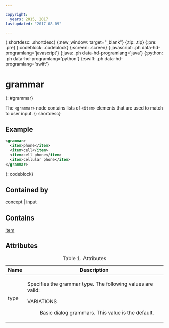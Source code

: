 ```yaml
---

copyright:
  years: 2015, 2017
lastupdated: "2017-08-09"

---
```


{:shortdesc: .shortdesc}
{:new_window: target="_blank"}
{:tip: .tip}
{:pre: .pre}
{:codeblock: .codeblock}
{:screen: .screen}
{:javascript: .ph data-hd-programlang='javascript'}
{:java: .ph data-hd-programlang='java'}
{:python: .ph data-hd-programlang='python'}
{:swift: .ph data-hd-programlang='swift'}

# grammar
{: #grammar}

The `<grammar>` node contains lists of `<item>` elements that are used to match to user input.
{: shortdesc}

## Example

```xml
<grammar>
  <item>phone</item>
  <item>cell</item>
  <item>cell phone</item>
  <item>cellular phone</item>
</grammar>
```
{: codeblock}

## Contained by

[concept](/docs/services/dialog/concept.html) | [input](/docs/services/dialog/input.html)

## Contains

[item](/docs/services/dialog/item.html)

## Attributes

<table>
<caption>Table 1. Attributes</caption>
<thead><tr><th>Name</th>
<th>Description</th>
</tr>
</thead>
<tbody><tr><td><p>
type
</p></td>
<td><p>
Specifies the grammar type. The following
values are valid:
</p><dl><dt>VARIATIONS</dt>
<dd><p>Basic dialog grammars. This value is the default.</p></dd>
</dl>
</td>
</tr>
</tbody>
</table>
